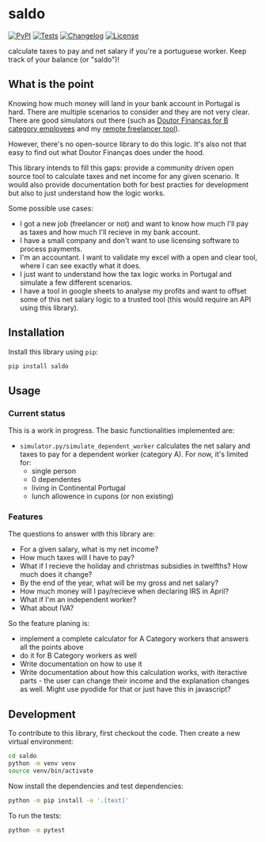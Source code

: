 # saldo

[![PyPI](https://img.shields.io/pypi/v/saldo.svg)](https://pypi.org/project/saldo/)
[![Tests](https://github.com/franciscobmacedo/saldo/actions/workflows/test.yml/badge.svg)](https://github.com/franciscobmacedo/saldo/actions/workflows/test.yml)
[![Changelog](https://img.shields.io/github/v/release/franciscobmacedo/saldo?include_prereleases&label=changelog)](https://github.com/franciscobmacedo/saldo/releases)
[![License](https://img.shields.io/badge/license-Apache%202.0-blue.svg)](https://github.com/franciscobmacedo/saldo/blob/main/LICENSE)

calculate taxes to pay and net salary if you're a portuguese worker. Keep track of your balance (or "saldo")!

## What is the point

Knowing how much money will land in your bank account in Portugal is hard. There are multiple scenarios to consider and they are not very clear.
There are good simulators out there (such as [Doutor Finanças for B category employees](https://www.doutorfinancas.pt/simulador-salario-liquido-2024/) and my [remote freelancer tool](https://freelancept.fmacedo.com/)).

However, there's no open-source library to do this logic. It's also not that easy to find out what Doutor Finanças does under the hood.

This library intends to fill this gaps: provide a community driven open source tool to calculate taxes and net income for any given scenario.
It would also provide documentation both for best practies for development but also to just understand how the logic works.

Some possible use cases:
- I got a new job (freelancer or not) and want to know how much I'll pay as taxes and how much I'll recieve in my bank account.
- I have a small company and don't want to use licensing software to process payments.
- I'm an accountant. I want to validate my excel with a open and clear tool, where I can see exactly what it does.
- I just want to understand how the tax logic works in Portugal and simulate a few different scenarios.
- I have a tool in google sheets to analyse my profits and want to offset some of this net salary logic to a trusted tool (this would require an API using this library).



## Installation

Install this library using `pip`:
```bash
pip install saldo
```
## Usage

### Current status
This is a work in progress. The basic functionalities implemented are:

- `simulator.py/simulate_dependent_worker` calculates the net salary and taxes to pay for a dependent worker (category A). For now, it's limited for:
  - single person
  - 0 dependentes
  - living in Continental Portugal
  - lunch allowence in cupons (or non existing)

### Features

The questions to answer with this library are:

- For a given salary, what is my net income?
- How much taxes will I have to pay?
- What if I recieve the holiday and christmas subsidies in twelfths? How much does it change?
- By the end of the year, what will be my gross and net salary?
- How much money will I pay/recieve when declaring IRS in April?
- What if I'm an independent worker?
- What about IVA?

So the feature planing is:
- implement a complete calculator for A Category workers that answers all the points above
- do it for B Category workers as well
- Write documentation on how to use it
- Write documentation about how this calculation works, with iteractive parts - the user can change their income and the explanation changes as well. Might use pyodide for that or just have this in javascript?





## Development

To contribute to this library, first checkout the code. Then create a new virtual environment:
```bash
cd saldo
python -m venv venv
source venv/bin/activate
```
Now install the dependencies and test dependencies:
```bash
python -m pip install -e '.[test]'
```
To run the tests:
```bash
python -m pytest
```
